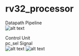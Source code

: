# rv32_processor
Datapath Pipeline <br>
![alt text](https://github.com/sprsr/rv32_processor/blob/main/diagrams/block_diagrams/Datapath%20Pipeline.png)

Control Unit <br>
pc_sel Signal <br> 
![alt text](https://github.com/sprsr/rv32_processor/blob/main/diagrams/block_diagrams/pc_sel.png)
![alt text](https://github.com/sprsr/rv32_processor/blob/main/diagrams/block_diagrams/pc_sel2.png)
